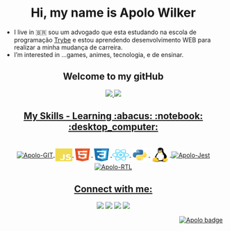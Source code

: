 <h1 align="center">Hi, my name is Apolo Wilker</h1>


- I live in :brazil: sou um advogado que esta estudando na escola de programação [Trybe](https://www.betrybe.com/) e estou aprendendo desenvolvimento WEB para realizar a minha mudança de carreira.
- I’m interested in ...games, animes, tecnologia, e de ensinar.

<h2 align="center"> Welcome to my gitHub</h2>

<div align="center">
  <a href="https://github.com/APOLOWILKER">
  <img height="180em" src="https://github-readme-stats.vercel.app/api?username=APOLOWILKER&show_icons=true&theme=dracula&include_all_commits=true&count_private=true"/>
  <img height="180em" src="https://github-readme-stats.vercel.app/api/top-langs/?username=APOLOWILKER&layout=compact&langs_count=7&theme=dracula"/>
</div>

<h2 align="center">My Skills - Learning :abacus: :notebook: :desktop_computer:</h2> 
  
<div align="center" style="display: inline_block"><br>
    <img align="center" alt="Apolo-GIT" height="35" width="45" src="https://img.icons8.com/color/48/000000/git.png">
  <img align="center" alt="Apolo-Js" height="30" width="40" src="https://raw.githubusercontent.com/devicons/devicon/master/icons/javascript/javascript-plain.svg">
   <img align="center" alt="Apolo-HTML" height="30" width="40" src="https://raw.githubusercontent.com/devicons/devicon/master/icons/html5/html5-original.svg">
  <img align="center" alt="Apolo-CSS" height="30" width="40" src="https://raw.githubusercontent.com/devicons/devicon/master/icons/css3/css3-original.svg">
  <img align="center" alt="Apolo-React" height="30" width="40" src="https://raw.githubusercontent.com/devicons/devicon/master/icons/react/react-original.svg">
  <img align="center" alt="Apolo-React" height="30" width="40" src="https://raw.githubusercontent.com/devicons/devicon/master/icons/python/python-original.svg">
  <img align="center" alt="Apolo-linux" height="35" width="45" src="https://raw.githubusercontent.com/devicons/devicon/master/icons/linux/linux-original.svg" alt="linux" width="40" />
  <img align="center" alt="Apolo-Jest" height="30" width="35" src="https://www.learnstorybook.com/intro-to-storybook/logo-jest.png" />
  <img align="center" alt="Apolo-RTL" height="35" width="40" src="https://avatars.githubusercontent.com/u/49996085?s=200&v=4" />


</div>

<h2 align="center">Connect with me:</h2>

 <div align="center">       
    <a href="https://www.youtube.com/channel/UCoyHazjRBTko4CEIu7_hkOQ" target="_blank"><img src="https://img.shields.io/badge/YouTube-FF0000?style=for-the-badge&logo=youtube&logoColor=white" target="_blank"></a>
  <a href="https://www.instagram.com/agoradevweb/" target="_blank"><img src="https://img.shields.io/badge/-Instagram-%23E4405F?style=for-the-badge&logo=instagram&logoColor=white" target="_blank"></a>
  <a href = "mailto:contatosapolowilker@gmail.com"><img src="https://img.shields.io/badge/-Gmail-%23333?style=for-the-badge&logo=gmail&logoColor=white" target="_blank"></a>
  <a href="https://www.linkedin.com/in/apolowilkercarvalhosilva/"><img src="https://img.shields.io/badge/-LinkedIn-%230077B5?style=for-the-badge&logo=linkedin&logoColor=white" target="_blank"></a> 
 
</div>  
  
<div>
  <p align="right">
    <a href="https://badges.pufler.dev">
      <img src="https://badges.pufler.dev/visits/apolowilker/apolowilker" alt="Apolo badge" />
    </a>
  </p>
</div>
